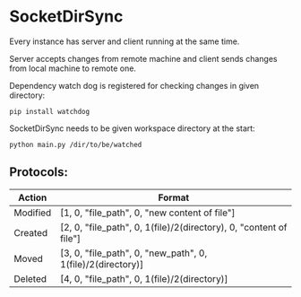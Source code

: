 # SocketDirSync

Every instance has server and client running at the same time.

Server accepts changes from remote machine and client sends changes from local machine to remote one.

Dependency watch dog is registered for checking changes in given directory:

`pip install watchdog`

SocketDirSync needs to be given workspace directory at the start:

`python main.py /dir/to/be/watched`

## Protocols:

| Action | Format |
| --- | --- |
| Modified | [1, 0, "file_path", 0, "new content of file"] |
| Created | [2, 0, "file_path", 0, 1(file)/2(directory), 0,  "content of file"] |
| Moved | [3, 0, "file_path", 0, "new_path", 0, 1(file)/2(directory)] |
| Deleted | [4, 0, "file_path", 0, 1(file)/2(directory)] |

